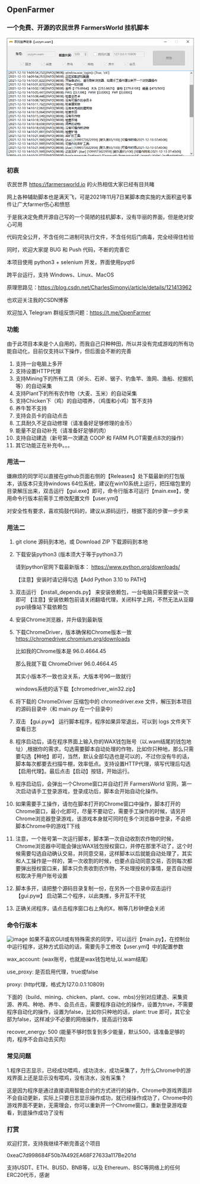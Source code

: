 ## OpenFarmer
### 一个免费、开源的农民世界 FarmersWorld 挂机脚本
![image](https://raw.githubusercontent.com/encoderlee/OpenFarmer/main/doc/demo2.png)
### 初衷

农民世界 https://farmersworld.io 的火热相信大家已经有目共睹

网上各种辅助脚本也是满天飞，可是2021年11月7日某脚本商实施的大面积盗号事件让广大farmer伤心和愤怒

于是我决定免费开源自己写的一个简陋的挂机脚本，没有华丽的界面，但是绝对安心可用

代码完全公开，不含任何二进制可执行文件，不含任何后门病毒，完全经得住检验

同时，欢迎大家提 BUG 和 Push 代码，不断的完善它

本项目使用 python3 + selenium 开发，界面使用pyqt6

跨平台运行，支持 Windows、Linux、MacOS

原理思路见：https://blog.csdn.net/CharlesSimonyi/article/details/121413962

也欢迎关注我的CSDN博客

欢迎加入 Telegram 群组反馈问题：https://t.me/OpenFarmer

### 功能
由于此项目本来是个人自用的，而我自己只种种田，所以并没有完成游戏的所有功能自动化，目前仅支持以下操作，但后面会不断的完善

1. 支持一台电脑上多开
2. 支持设置HTTP代理
3. 支持Mining下的所有工具（斧头、石斧、锯子、钓鱼竿、渔网、渔船、挖掘机等）的自动采集
4. 支持Plant下的所有农作物（大麦、玉米）的自动采集
5. 支持Chicken下（鸡）的自动喂养，（鸡蛋和小鸡）暂不支持
6. 养牛暂不支持
7. 支持会员卡的自动点击
8. 工具耐久不足自动修理（请准备好足够修理的金币）
9. 能量不足自动补充（请准备好足够的肉）
10. 支持自动建造（新号第一次建造 COOP 和 FARM PLOT需要点8次的操作）
11. 其它功能正在补充中。。。

### 用法一
嫌麻烦的同学可以直接在github页面右侧的【Releases】处下载最新的打包版本，该版本只支持windows 64位系统，建议在win10系统上运行，把压缩包里的目录解压出来，双击运行【gui.exe】即可，命令行版本可运行【main.exe】，使用命令行版本前需手工修改配置文件【user.yml】

对安全性有要求，喜欢捣鼓代码的，建议从源码运行，根据下面的步骤一步步来
### 用法二
1. git clone 源码到本地，或 Download ZIP 下载源码到本地
2. 下载安装python3 (版本须大于等于python3.7)
   
   请到python官网下载最新版本：
   https://www.python.org/downloads/
   
   【注意】安装时请记得勾选【Add Python 3.10 to PATH】
3. 双击运行 【install_depends.py】 来安装依赖包，一台电脑只需要安装一次即可
   【注意】安装依赖包前请关闭翻墙代理，关闭科学上网，不然无法从豆瓣pypi镜像站下载依赖包
4. 安装Chrome浏览器，并升级到最新版
5. 下载ChromeDriver，版本确保和Chrome版本一致
https://chromedriver.chromium.org/downloads

    比如我的Chrome版本是 96.0.4664.45

    那么我就下载 ChromeDriver 96.0.4664.45

    其实小版本不一致也没关系，大版本号96一致就行
   
   windows系统的话下载【chromedriver_win32.zip】
6. 将下载的 ChromeDriver 压缩包中的 chromedriver.exe 文件，解压到本项目的源码目录中（和 main.py 在一个目录中）
7. 双击 【gui.pyw】 运行脚本程序，程序如果异常退出，可以到 logs 文件夹下查看日志
8. 程序启动后，请在程序界面上输入你的WAX钱包账号（以.wam结尾的钱包地址）,根据你的需求，勾选需要脚本自动处理的作物，比如你只种地，那么只需要勾选【种地】即可，当然，默认全部勾选也是可以的，不过你没有牛的话，脚本每次都要去扫描牛棚，效率低点。支持设置HTTP代理，填写代理后勾选【启用代理】。最后点击【启动】按钮，开始运行。
9. 程序启动后，会弹出一个Chrome窗口并自动打开 FarmersWorld 官网，第一次启动请手工登录游戏，登录成功后，脚本会开始自动化操作。
10. 如果需要手工操作，请勿在脚本打开的Chrome窗口中操作，脚本打开的Chrome窗口，最小化即可，尽量不要动它，需要手工操作的时候，请另开Chrome浏览器登录游戏，该游戏本身就可同时在多个浏览器中登录，不会把脚本Chrome中的游戏T下线
11. 注意，一个账号第一次运行脚本，脚本第一次自动收割农作物的时候，Chrome浏览器中可能会弹出WAX钱包授权窗口，并停在那里不动了，这个时候需要勾选自动确认交易，并同意交易，这样脚本以后就能自动处理了，其实和人工操作是一样的，第一次收割的时候，也要点自动同意交易，否则每次都要弹出授权窗口来，脚本只负责收割农作物，不处理授权的事情，是否自动授权取决于用户账号设置
12. 脚本多开，请把整个源码目录复制一份，在另外一个目录中双击运行 【gui.pyw】 启动第二个程序，以此类推，多开互不干扰
13. 正确关闭程序，请点击程序窗口右上角的X，稍等几秒钟便会关闭
### 命令行版本
![image](https://raw.githubusercontent.com/encoderlee/OpenFarmer/main/doc/demo1.png)
如果不喜欢GUI或有特殊需求的同学，可以运行【main.py】，在控制台中运行程序，这种方式启动的话，需要先手工修改【user.yml】中的配置参数

wax_account: (wax账号，也就是wax钱包地址,以.wam结尾)

use_proxy: 是否启用代理，true或false

proxy: (http代理，格式为127.0.0.1:10809)

下面的（build、mining、chicken、plant、cow、mbs)分别对应建造、采集资源、养鸡、种地、养牛、会员点击，需要程序自动化的操作，设置为true，不需要程序自动化的操作，设置为false，比如你只种地的话，plant: true 即可，其它全部为false，这样减少不必要的网络操作，提高运行效率

recover_energy: 500 (能量不够时恢复到多少能量，默认500，请准备足够的肉，程序不会自动去买肉)
### 常见问题
1.程序日志显示，已经成功喂鸡，成功浇水，成功采集了，为什么Chrome中的游戏界面上还是显示没有喂鸡，没有浇水，没有采集？

这是因为程序是通过直接调用智能合约的方式进行的操作，Chrome中游戏界面并不会自动更新，实际上只要日志显示操作成功，就已经操作成功了，Chrome中的游戏界面不更新，无需理会，你可以重新开一个Chrome窗口，重新登录游戏查看，到底操作成功了没有
### 打赏
欢迎打赏，支持我继续不断完善这个项目

0xeaC7d998684F50b7A492EA68F27633a117Be201d

支持USDT、ETH、BUSD、BNB等，以及 Ethereum、BSC等网络上的任何ERC20代币，感谢
